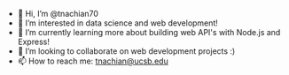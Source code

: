 - 👋 Hi, I’m @tnachian70
- 👀 I’m interested in data science and web development!
- 🌱 I’m currently learning more about building web API's with Node.js and Express!
- 💞️ I’m looking to collaborate on web development projects :)
- 📫 How to reach me: tnachian@ucsb.edu

<!---
tnachian70/tnachian70 is a ✨ special ✨ repository because its `README.md` (this file) appears on your GitHub profile.
You can click the Preview link to take a look at your changes.
--->
